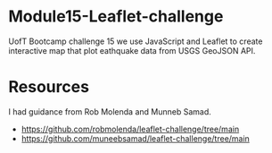 # Module15-Leaflet-challenge
UofT Bootcamp challenge 15 we use JavaScript and Leaflet to create interactive map that plot eathquake data from USGS GeoJSON API.

# Resources
I had guidance from Rob Molenda and Munneb Samad.
- https://github.com/robmolenda/leaflet-challenge/tree/main
- https://github.com/muneebsamad/leaflet-challenge/tree/main